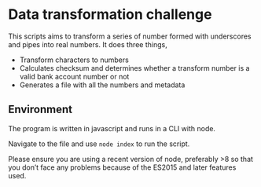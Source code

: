 # Data transformation challenge

This scripts aims to transform a series of number formed with underscores and pipes into real numbers. It does three things,
* Transform characters to numbers
* Calculates checksum and determines whether a transform number is a valid bank account number or not
* Generates a file with all the numbers and metadata

## Environment
The program is written in javascript and runs in a CLI with node.

Navigate to the file and use `node index` to run the script. 

Please ensure you are using a recent version of node, preferably >8 so that you don’t face any problems because of the ES2015 and later features used. 
